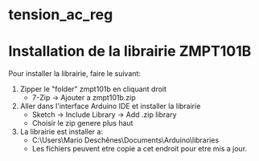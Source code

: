 # tension_ac_reg

# Installation de la librairie ZMPT101B

Pour installer la librairie, faire le suivant:

1. Zipper le "folder" zmpt101b en cliquant droit
    - 7-Zip -> Ajouter a zmpt101b.zip
2. Aller dans l'interface Arduino IDE et installer la librairie
    - Sketch -> Include Library -> Add .zip library
    - Choisir le zip genere plus haut
3. La librairie est installer a:
    - C:\Users\Mario Deschênes\Documents\Arduino\libraries
    - Les fichiers peuvent etre copie a cet endroit pour etre mis a jour.